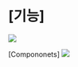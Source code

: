 # [기능]

<p style='align-center:center;'>
  <img src='https://user-images.githubusercontent.com/99179343/182545629-27f93bb4-ed48-4647-b2e6-48d767182853.gif')
</p>

[Compononets]
<img src="https://user-images.githubusercontent.com/99179343/182557858-8e9b33dd-41cf-4366-b8f3-7dc76d8c3644.png">
